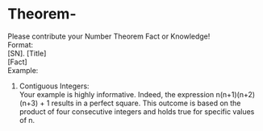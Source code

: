 # Theorem-
Please contribute your Number Theorem Fact or Knowledge!<br>
Format: <br>
[SN]. [Title] <br>
[Fact] <br>
Example: <br>
1. Contiguous Integers: <br>
Your example is highly informative. Indeed, the expression n(n+1)(n+2)(n+3) + 1 results in a perfect square. This outcome is based on the product of four consecutive integers and holds true for specific values of n.
